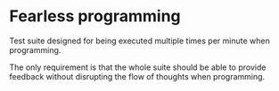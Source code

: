 # Fearless programming
Test suite designed for being executed multiple times per minute when programming.

The only requirement is that the whole suite should be able to provide feedback without disrupting the flow of thoughts when programming.

